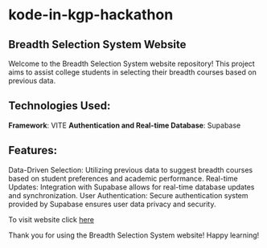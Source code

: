 # kode-in-kgp-hackathon
## Breadth Selection System Website

Welcome to the Breadth Selection System website repository! This project aims to assist college students in selecting their breadth courses based on previous data.

## Technologies Used:
**Framework**: VITE
**Authentication and Real-time Database**: Supabase
## Features:
Data-Driven Selection: Utilizing previous data to suggest breadth courses based on student preferences and academic performance.
Real-time Updates: Integration with Supabase allows for real-time database updates and synchronization.
User Authentication: Secure authentication system provided by Supabase ensures user data privacy and security.

To visit website click [here](https://kode-in-kgp-hackathon.onrender.com/)

Thank you for using the Breadth Selection System website! Happy learning!
